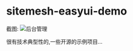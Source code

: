 sitemesh-easyui-demo
===============

截图:
![后台管理](https://raw.github.com/luowei/myopen-projects/master/sitemesh-easyui-demo/doc/img/background.png)

很有技术典型性的,一些开源的示例项目...
